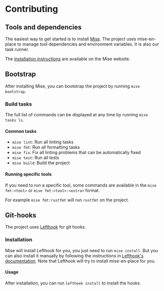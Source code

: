# Contributing

## Tools and dependencies

The easiest way to get started is to install [Mise](https://mise.jdx.dev).
The project uses mise-en-place to manage tool dependencies and environment variables. It is also our task runner.

The [installation instructions](https://mise.jdx.dev/docs/installation) are available on the Mise website.

## Bootstrap

After installing Mise, you can bootstrap the project by running `mise bootstrap`.

### Build tasks

The full list of commands can be displayed at any time by running `mise tasks ls`.

#### Common tasks

- `mise lint`: Run all linting tasks
- `mise fmt`: Run all formatting tasks
- `mise fix`: Fix all linting problems that can be automatically fixed
- `mise test`: Run all tests
- `mise build`: Build the project

#### Running specific tools

If you need to run a specific tool, some commands are available in the `mise fmt:<tool>` or `mise fmt:<tool>:<extra>` format.

For example `mise fmt:rustfmt` will run `rustfmt` on the project.

## Git-hooks

The project uses [Lefthook](https://github.com/evilmartian/lefthook) for git hooks.

### Installation

Mise will install Lefthook for you, you just need to run `mise install`.
But you can also install it manually by following the instructions in [Lefthook's documentation](https://lefthook.dev/installation/).
Note that Lefthook will try to install mise-en-place for you.

#### Usage

After installation, you can run `lefthook install` to install the hooks.
